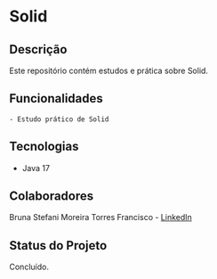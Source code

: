# Solid

## Descrição
Este repositório contém estudos e prática sobre Solid.

## Funcionalidades
    - Estudo prático de Solid

## Tecnologias
- Java 17

## Colaboradores
Bruna Stefani Moreira Torres Francisco - <a href="https://www.linkedin.com/in/bruna-moreira-torres-francisco/" target="_blank">LinkedIn</a>

## Status do Projeto
Concluído.